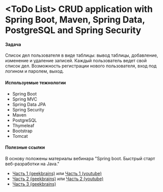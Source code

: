 # \<ToDo List\> CRUD application with Spring Boot, Maven, Spring Data, PostgreSQL and Spring Security

#### Задача
Список дел пользователя в виде таблицы: вывод таблицы, добавление, изменение и удаление записей.
Каждый пользователь ведет свой список дел.
Возможность регистрации нового пользователя, вход под логином и паролем, выход.

#### Используемые тежнологии
* Spring Boot
* Spring MVC
* Spring Data JPA
* Spring Security
* Maven
* PostgreSQL
* Thymeleaf
* Bootstrap
* Tomcat

#### Полезные ссылки
В основу положены материалы вебинара 
"Spring boot. Быстрый старт веб-разработки на Java."
* <a href="geekbrains.ru/events/1480">Часть 1 (geekbrains)</a> или <a href="www.youtube.com/watch?v=GhTM039JAVw">Часть 1 (youtube)</a> 
* <a href="geekbrains.ru/events/1523">Часть 2 (geekbrains)</a> или <a href="www.youtube.com/watch?v=apBp5rRNR4s">Часть 2 (youtube)</a>
* <a href="geekbrains.ru/events/1573">Часть 3 (geekbrains)</a>
